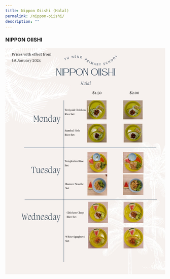 ```yaml
---
title: Nippon Oiishi (Halal)
permalink: /nippon-oiishi/
description: ""
---
```

### NIPPON OIISHI

![](/images/nippon%20oiishi%2001.jpg)